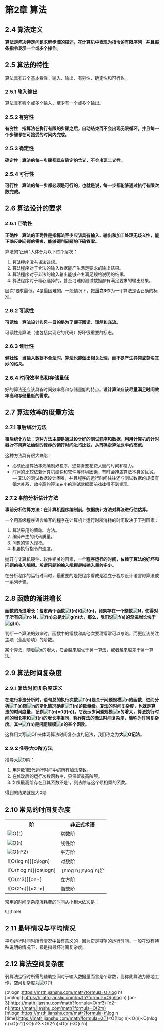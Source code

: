 # 第2章 算法

## 2.4 算法定义

**算法是解决特定问题求解步骤的描述，在计算机中表现为指令的有限序列，并且每条指令表示一个或多个操作。**

## 2.5 算法的特性

算法具有五个基本特性：输入、输出、有穷性、确定性和可行性。

### 2.5.1 输入输出

算法具有零个或多个输入，至少有一个或多个输出。

### 2.5.2 有穷性

**有穷性：指算法在执行有限的步骤之后，自动结束而不会出现无限循环，并且每一个步骤都在可接受的时间内完成。**

### 2.5.3 确定性

**确定性：算法的每一步骤都具有确定的含义，不会出现二义性。**

### 2.5.4 可行性

**可行性：算法的每一步都必须是可行的，也就是说，每一步都能够通过执行有限次数完成。**

## 2.6 算法设计的要求

### 2.6.1 正确性

**正确性：算法的正确性是指算法至少应该具有输入、输出和加工处理无歧义性，能正确反映问题的需求，能够得到问题的正确答案。**

算法的"正确"大体分为以下四个层次：

1. 算法程序没有语法错误。
2. 算法程序对于合法的输入数据能产生满足要求的输出结果。
3. 算法程序对于非法的输入输出能够产生满足规格说明的结果。
4. 算法程序对于精心选择的，甚至刁难的测试数据都有满足要求的输出结果。

层次1要求最低，4是最困难的。一般情况下，把**层次3**作为一个算法是否正确的标准。

### 2.6.2 可读性

**可读性：算法设计的另一目的是为了便于阅读、理解和交流。**

可读性是算法（也包括实现它的代码）好坏很重要的标志。

### 2.6.3 健壮性

**健壮性：当输入数据不合法时，算法也能做出相关处理，而不是产生异常或莫名其妙的结果。**

### 2.6.4 时间效率高和存储量低

好的算法还应该具备时间效率高和存储量低的特点。**设计算法应该尽量满足时间效率高和存储量低的需求。**

## 2.7 算法效率的度量方法

### 2.7.1 事后统计方法

**事后统计方法：这种方法主要是通过设计好的测试程序和数据，利用计算机的计时器对不同算法编制的程序的运行时间进行比较，从而确定算法效率的高低。**

这种方法具有很大缺陷：

- 必须依据算法事先编制好程序，通常需要花费大量的时间和精力。
- 时间的比较依赖计算机硬件和软件等环境因素，有时会掩盖算法本身的优劣。
— 算法的测试数据设计困难，并且程序的运行时间往往还与测试数据的规模有很大关系，效率高的算法在小的测试数据面前往往得不到提现。

### 2.7.2 事前分析估计方法

**事前分析估算方法：在计算机程序编制前，依据统计方法对算法进行估估算。**

一个用高级程序语言编写的程序在计算机上运行时所消耗的时间取决于下列因素：

1. 算法采用的策略、方法。
2. 编译产生的代码质量。
3. 问题的输入规模。
4. 机器执行指令的速度。

抛开与计算机硬件、软件相关的因素，**一个程序运行的时间，依赖于算法的好坏和问题的输入规模。所谓问题的输入规模是指输入量的多少。**

在分析程序的运行时间时，最重要的是把程序看成是独立于程序设计语言的算法或一系列步骤。

## 2.8 函数的渐进增长

**函数的渐进增长：给定两个函数![f(n)][f(n)]和![f(n)][g(n)]，如果存在一个整数![N][N]，使得对于所有的![n>N][n>N]，![f(n)][f(n)]总是比![g(n)][g(n)]大，那么，我们说![f(n)][f(n)]的渐进增长快于![g(n)][g(n)]。**

判断一个算法的效率时，函数中的常数和其他次要项常常可以忽略，而更应该关注主项（最高阶项）的阶数。

某个算法，随着![n][n]的增大，它会越来越优于另一算法，或者越来越差于另一算法。

## 2.9 算法时间复杂度

### 2.9.1 算法时间复杂度定义

**在进行算法分析时，语句总的执行次数![T(n)][T(n)]是关于问题规模![n][n]的函数，进而分析![T(n)][T(n)]随![n][n]的变化情况确定![T(n)][T(n)]的数量级。算法的时间复杂度，也就是算法的时间度量，记作![T(n)=O(f(n))][tn=ofn]。它表示岁问题规模![n][n]的增大，算法执行时间的增长率和![f(n)][fn]的增长率相同，称作算法的渐进时间复杂度，简称为时间复杂度。其中![f(n)][f(n)]是问题规模![n][n]的某个函数。**

这样用大写![O()][o90]来体现算法时间复杂度的记法，我们称之为**大![O][o]记法**。

### 2.9.2 推导大O阶方法

推导大![O][o]阶：

1. 用常数1取代运行时间中的所有加法常数。
2. 在修改后的运行次数函数中，只保留最高阶项。
3. 如果最高阶存在且其系数不是1，则去除与这个项相乘的系数。

得到的结果就是大O阶

## 2.10 常见的时间复杂度

| 阶                    | 非正式术语           |
| --------------------- | -------------------- |
| ![O(1)][o1]           | 常数阶               |
| ![O(n)][on]           | 线性阶               |
| ![O(n^2)][on-2]       | 平方阶               |
| ![O(log n)][o\logn]   | 对数阶               |
| ![O(nlog n)][on\logn] | ![nlog n][n\log n]阶 |
| ![O(n^3)][on-]        | 立方阶               |
| ![O(2^n)][o2-n]       | 指数阶               |

常用的时间复杂度所耗费的时间从小到大依次是：

![][time]

## 2.11 最坏情况与平均情况

平均运行时间时所有情况中最有意义的，因为它是期望的运行时间。一般在没有特殊说明的情况下，都是指最坏时间复杂度。

## 2.12 算法空间复杂度

弱算法运行时所需的辅助空间对于输入数据量而言是个常数，则称此算法为原地工作，空间复杂度为![O(1)][o1]

[f(n)]:https://math.jianshu.com/math?formula=f(n)
[g(n)]:https://math.jianshu.com/math?formula=g(n)
[N]:https://math.jianshu.com/math?formula=N
[n>N]:https://math.jianshu.com/math?formula=n>N
[n]:https://math.jianshu.com/math?formula=n
[T(n)]:https://math.jianshu.com/math?formula=T(n)
[tn=ofn]:https://math.jianshu.com/math?formula=T(n)=O(f(n))
[fn]:https://math.jianshu.com/math?formula=f(n)
[o90]:https://math.jianshu.com/math?formula=O()
[o]:https://math.jianshu.com/math?formula=O
[o1]:https://math.jianshu.com/math?formula=0
[o1]:https://math.jianshu.com/math?formula=O(1)
[on]:https://math.jianshu.com/math?formula=O(n)
[on-2]:https://math.jianshu.com/math?formula=O(n^2)
[o\logn]:https://math.jianshu.com/math?formula=O(\log n)
[on\logn]:https://math.jianshu.com/math?formula=O(n\log n)
[on-3]:https://math.jianshu.com/math?formula=O(n^3)
[o2-n]:https://math.jianshu.com/math?formula=O(2^n)
[n\logn]:https://math.jianshu.com/math?formula=n\log n
[time]:https://math.jianshu.com/math?formula=O(1)<O(\log n)<O(n)<O(nlog n)<O(n^2)<O(n^3)<O(2^n)<O(n!)<O(n^n)
